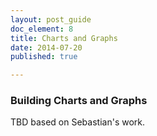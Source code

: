 ```yaml
---
layout: post_guide
doc_element: 8
title: Charts and Graphs
date: 2014-07-20
published: true

---
```


### Building Charts and Graphs
TBD based on Sebastian's work.

